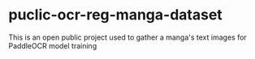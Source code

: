 # puclic-ocr-reg-manga-dataset
This is an open public project used to gather a manga's text images for PaddleOCR model training
